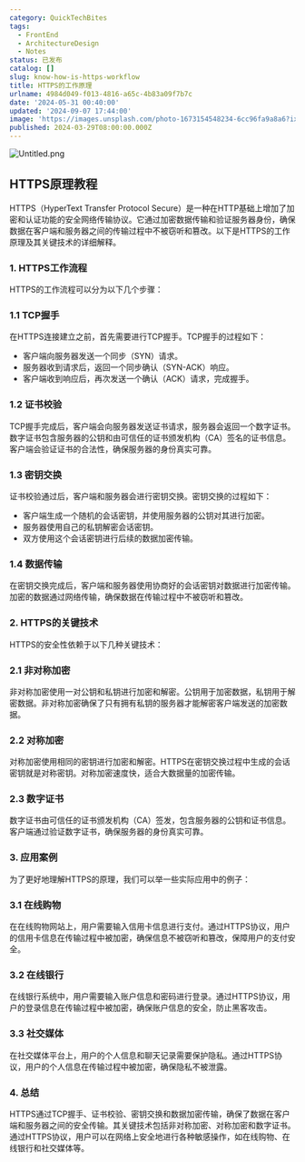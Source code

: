 ```yaml
---
category: QuickTechBites
tags:
  - FrontEnd
  - ArchitectureDesign
  - Notes
status: 已发布
catalog: []
slug: know-how-is-https-workflow
title: HTTPS的工作原理
urlname: 4984d049-f013-4816-a65c-4b83a09f7b7c
date: '2024-05-31 00:40:00'
updated: '2024-09-07 17:44:00'
image: 'https://images.unsplash.com/photo-1673154548234-6cc96fa9a8a6?ixlib=rb-4.0.3&q=85&fm=jpg&crop=entropy&cs=srgb'
published: 2024-03-29T08:00:00.000Z
---
```


![Untitled.png](https://prod-files-secure.s3.us-west-2.amazonaws.com/5d24fe63-e567-4804-86f9-9fdc62e13082/2950c759-0255-4c0a-becc-122aae8c82c0/Untitled.png?X-Amz-Algorithm=AWS4-HMAC-SHA256&X-Amz-Content-Sha256=UNSIGNED-PAYLOAD&X-Amz-Credential=ASIAZI2LB466WV4BYLKU%2F20250203%2Fus-west-2%2Fs3%2Faws4_request&X-Amz-Date=20250203T053609Z&X-Amz-Expires=3600&X-Amz-Security-Token=IQoJb3JpZ2luX2VjEPL%2F%2F%2F%2F%2F%2F%2F%2F%2F%2FwEaCXVzLXdlc3QtMiJHMEUCIQCMDlb6tA8zrPF8H4sXte521fk5CwKMLDYZP7nxKUYp5QIgflwn0u46V2Veb7%2FvZJoTESf30d2IPD3QijMdMMHfMuAqiAQI%2B%2F%2F%2F%2F%2F%2F%2F%2F%2F%2F%2FARAAGgw2Mzc0MjMxODM4MDUiDLOKAg%2BCvuW2D0ApACrcAz6zNjnjPnMHKPa2pRutA9VM3toAoq1rKBewf83LoDHJ%2FuPaUFAih50iP6cLFzjoIin2JtZ5OVpjLV%2FmQvXD692zVN9ZhPTzrA0xDRMVLdIdGTR8DdpWXCpaaGhMZLhbofChH9lpWd3VXNkdIOYquWSKksGljVrf8%2BktawdMv9lx3tGXTgwWixwc8p8M6Nb7DhlTIf1yCNOKxcPmWFJMuwedlpXS3r2M1AzNwgjpWO7ahmN%2Bddlkm3t9TTwofFFB6g1XrvD6tWc2BsCkXbKPL9K1gzSYIBepQzoMkcilnKBgFivKL%2F6XgA7cDYpT9c1JR%2FIpNLEmwGFF1cSjiKFUsjE%2FyMf2DI%2B%2F70nVuZi%2Boj2s6EAwVBvPzav67Tf%2BOFO36cy%2FHIonBpgZSLSemuqA9Di8K020HRn20LDvJ0xEvnEUZLMrJaa5xmhcsvJbQMGo9S75WE6P4FD1ZyMlzpe1zzZu%2F9KTcl6gxk31SXD0USx5HH4mZ8FwYeVwdinkF0m4pqIJYLPgYlWu2wKT9L3z7slpVFOretJEdqHAMZF3WvY6ZaqWMw6n1EYk55LAUbSbMu0qU5IzXyrLCEO1%2B5tU%2FPuGpIvXwB32K%2FMXILKt3xe1pr0eAY233JD%2FkxoQMMK%2FgL0GOqUBGztCMHYL3P9%2BXIQ6kbAneSkSit9ojZTNPIjS%2FdPjJ%2Fp%2FyuCkfOCn3pSZeAky5evluIs5D2FBf5HkNAztoX258TDZ0RNcah%2BNyTIxPGHZfG%2FhupSUzvS2Ak8PMfZ05VD7xnxpo1lAPPsJtqbpm2NpgGQFWCAr2bpgAERsenOlKbWRu2gdIvONGiuUOcz4k5lvSa3r1M9FzYkxKdCrE3311B7iyrs8&X-Amz-Signature=1e7400ed1fb85e97c9f599154cf71a5e3e4ad11a8a32e8a0fa1c4133a20a0563&X-Amz-SignedHeaders=host&x-id=GetObject)


## HTTPS原理教程


HTTPS（HyperText Transfer Protocol Secure）是一种在HTTP基础上增加了加密和认证功能的安全网络传输协议。它通过加密数据传输和验证服务器身份，确保数据在客户端和服务器之间的传输过程中不被窃听和篡改。以下是HTTPS的工作原理及其关键技术的详细解释。


### 1. HTTPS工作流程


HTTPS的工作流程可以分为以下几个步骤：


### 1.1 TCP握手


在HTTPS连接建立之前，首先需要进行TCP握手。TCP握手的过程如下：

- 客户端向服务器发送一个同步（SYN）请求。
- 服务器收到请求后，返回一个同步确认（SYN-ACK）响应。
- 客户端收到响应后，再次发送一个确认（ACK）请求，完成握手。

### 1.2 证书校验


TCP握手完成后，客户端会向服务器发送证书请求，服务器会返回一个数字证书。数字证书包含服务器的公钥和由可信任的证书颁发机构（CA）签名的证书信息。客户端会验证证书的合法性，确保服务器的身份真实可靠。


### 1.3 密钥交换


证书校验通过后，客户端和服务器会进行密钥交换。密钥交换的过程如下：

- 客户端生成一个随机的会话密钥，并使用服务器的公钥对其进行加密。
- 服务器使用自己的私钥解密会话密钥。
- 双方使用这个会话密钥进行后续的数据加密传输。

### 1.4 数据传输


在密钥交换完成后，客户端和服务器使用协商好的会话密钥对数据进行加密传输。加密的数据通过网络传输，确保数据在传输过程中不被窃听和篡改。


### 2. HTTPS的关键技术


HTTPS的安全性依赖于以下几种关键技术：


### 2.1 非对称加密


非对称加密使用一对公钥和私钥进行加密和解密。公钥用于加密数据，私钥用于解密数据。非对称加密确保了只有拥有私钥的服务器才能解密客户端发送的加密数据。


### 2.2 对称加密


对称加密使用相同的密钥进行加密和解密。HTTPS在密钥交换过程中生成的会话密钥就是对称密钥。对称加密速度快，适合大数据量的加密传输。


### 2.3 数字证书


数字证书由可信任的证书颁发机构（CA）签发，包含服务器的公钥和证书信息。客户端通过验证数字证书，确保服务器的身份真实可靠。


### 3. 应用案例


为了更好地理解HTTPS的原理，我们可以举一些实际应用中的例子：


### 3.1 在线购物


在在线购物网站上，用户需要输入信用卡信息进行支付。通过HTTPS协议，用户的信用卡信息在传输过程中被加密，确保信息不被窃听和篡改，保障用户的支付安全。


### 3.2 在线银行


在线银行系统中，用户需要输入账户信息和密码进行登录。通过HTTPS协议，用户的登录信息在传输过程中被加密，确保账户信息的安全，防止黑客攻击。


### 3.3 社交媒体


在社交媒体平台上，用户的个人信息和聊天记录需要保护隐私。通过HTTPS协议，用户的个人信息在传输过程中被加密，确保隐私不被泄露。


### 4. 总结


HTTPS通过TCP握手、证书校验、密钥交换和数据加密传输，确保了数据在客户端和服务器之间的安全传输。其关键技术包括非对称加密、对称加密和数字证书。通过HTTPS协议，用户可以在网络上安全地进行各种敏感操作，如在线购物、在线银行和社交媒体等。

